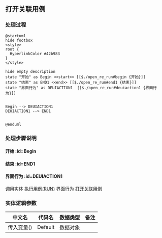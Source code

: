 ## 打开关联用例 <!-- {docsify-ignore-all} -->

   

### 处理过程

```plantuml
@startuml
hide footbox
<style>
root {
  HyperlinkColor #42b983
}
</style>

hide empty description
state "开始" as Begin <<start>> [[$./open_re_run#begin {开始}]]
state "结束" as END1 <<end>> [[$./open_re_run#end1 {结束}]]
state "界面行为" as DEUIACTION1  [[$./open_re_run#deuiaction1 {界面行为}]]


Begin --> DEUIACTION1
DEUIACTION1 --> END1


@enduml
```


### 处理步骤说明

#### 开始 :id=Begin




#### 结束 :id=END1




#### 界面行为 :id=DEUIACTION1



调用实体 [执行用例(RUN)](module/TestMgmt/Run.md) 界面行为 [打开关联用例](module/TestMgmt/Run#界面行为) 



### 实体逻辑参数

|    中文名   |    代码名    |  数据类型      |备注 |
| --------| --------| --------  | --------   |
|传入变量(<i class="fa fa-check"/></i>)|Default|数据对象||
